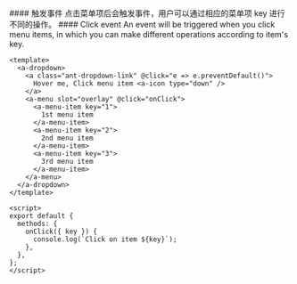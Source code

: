 <cn>
#### 触发事件
点击菜单项后会触发事件，用户可以通过相应的菜单项 key 进行不同的操作。
</cn>

<us>
#### Click event
An event will be triggered when you click menu items, in which you can make different operations according to item's key.
</us>

```vue
<template>
  <a-dropdown>
    <a class="ant-dropdown-link" @click="e => e.preventDefault()">
      Hover me, Click menu item <a-icon type="down" />
    </a>
    <a-menu slot="overlay" @click="onClick">
      <a-menu-item key="1">
        1st menu item
      </a-menu-item>
      <a-menu-item key="2">
        2nd menu item
      </a-menu-item>
      <a-menu-item key="3">
        3rd menu item
      </a-menu-item>
    </a-menu>
  </a-dropdown>
</template>

<script>
export default {
  methods: {
    onClick({ key }) {
      console.log(`Click on item ${key}`);
    },
  },
};
</script>
```
